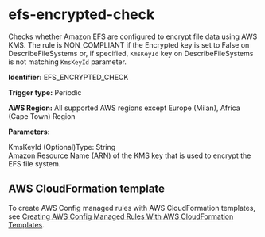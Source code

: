 # efs\-encrypted\-check<a name="efs-encrypted-check"></a>

Checks whether Amazon EFS are configured to encrypt file data using AWS KMS\. The rule is NON\_COMPLIANT if the Encrypted key is set to False on DescribeFileSystems or, if specified, `KmsKeyId` key on DescribeFileSystems is not matching `KmsKeyId` parameter\. 

**Identifier:** EFS\_ENCRYPTED\_CHECK

**Trigger type:** Periodic

**AWS Region:** All supported AWS regions except Europe \(Milan\), Africa \(Cape Town\) Region

**Parameters:**

KmsKeyId \(Optional\)Type: String  
Amazon Resource Name \(ARN\) of the KMS key that is used to encrypt the EFS file system\.

## AWS CloudFormation template<a name="w24aac11c29c17b7d139c15"></a>

To create AWS Config managed rules with AWS CloudFormation templates, see [Creating AWS Config Managed Rules With AWS CloudFormation Templates](aws-config-managed-rules-cloudformation-templates.md)\.